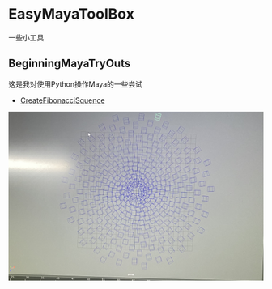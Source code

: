 # EasyMayaToolBox

一些小工具


## BeginningMayaTryOuts

这是我对使用Python操作Maya的一些尝试

* [CreateFibonacciSquence](https://github.com/hdcola/EasyMayaToolBox/blob/master/BeginningMayaTryOuts/PythonExamples/CreateFibonacciSquence.py)

![CreateFibonacciSquence](/imgs/CreateFibonacciSquence.jpg?raw=true "CreateFibonacciSquence")